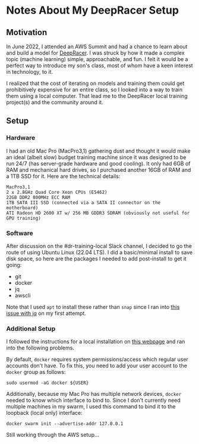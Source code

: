 # Notes About My DeepRacer Setup

## Motivation

In June 2022, I attended an AWS Summit and had a chance to learn about and build a model for [DeepRacer](https://aws.amazon.com/deepracer/). I was struck by how it made a complex topic (machine learning) simple, approachable, and fun. I felt it would be a perfect way to introduce my son's class, most of whom have a keen interest in technology, to it.

I realized that the cost of iterating on models and training them could get prohibitively expensive for an entire class, so I looked into a way to train them using a local computer. That lead me to the DeepRacer local training project(s) and the community around it.

## Setup

### Hardware

I had an old Mac Pro (MacPro3,1) gathering dust and thought it would make an ideal (albeit slow) budget training machine since it was designed to be run 24/7 (has server-grade hardware and good cooling). It only had 6GB of RAM and mechanical hard drives, so I purchased another 16GB of RAM and a 1TB SSD for it. Here are the technical details:

```
MacPro3,1
2 x 2.8GHz Quad Core Xeon CPUs (E5462)
22GB DDR2 800MHz ECC RAM
1TB SATA III SSD (connected via a SATA II connector on the motherboard)
ATI Radeon HD 2600 XT w/ 256 MB GDDR3 SDRAM (obviously not useful for GPU training)
```

### Software

After discussion on the #dr-training-local Slack channel, I decided to go the route of using Ubuntu Linux (22.04 LTS). I did a basic/minimal install to save disk space, so here are the packages I needed to add post-install to get it going:

* git
* docker
* jq
* awscli

Note that I used `apt` to install these rather than `snap` since I ran into [this issue with jq](https://stackoverflow.com/questions/58128001/could-not-open-file-lol-json-permission-denied-using-jq) on my first attempt.

### Additional Setup

I followed the instructions for a local installation on [this webpage](https://aws-deepracer-community.github.io/deepracer-for-cloud/installation.html) and ran into the following problems.

By default, `docker` requires system permissions/access which regular user accounts don't have. To fix this, you need to add your user account to the `docker` group as follows:
```
sudo usermod -aG docker ${USER}
```

Additionally, because my Mac Pro has multiple network devices, `docker` needed to know which interface to bind to. Since I don't currently need multiple machines in my swarm, I used this command to bind it to the loopback (local only) interface:
```
docker swarm init --advertise-addr 127.0.0.1
```

Still working through the AWS setup...
